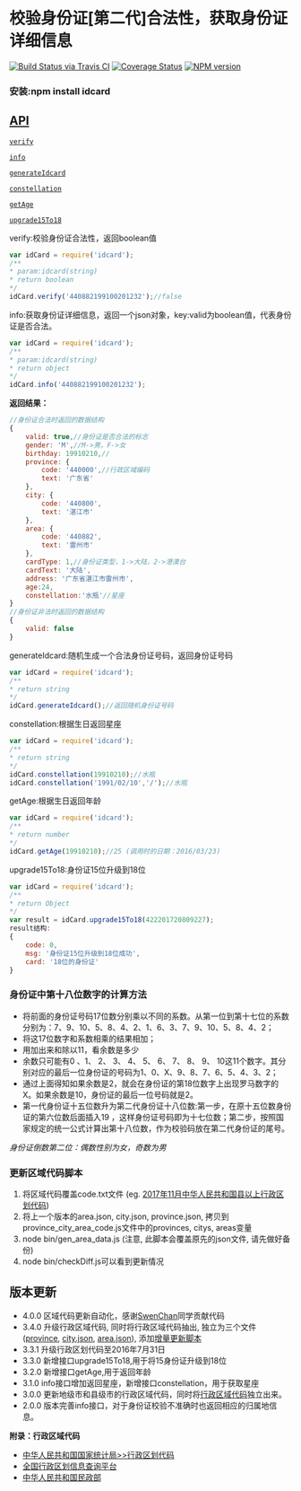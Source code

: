 # 校验身份证[第二代]合法性，获取身份证详细信息

[![Build Status via Travis CI](https://travis-ci.org/navyxie/idcard.svg?branch=master)](https://travis-ci.org/navyxie/idcard) [![Coverage Status](https://coveralls.io/repos/github/navyxie/idcard/badge.svg?branch=master)](https://coveralls.io/github/navyxie/idcard?branch=master) [![NPM version](https://badge.fury.io/js/idcard.png)](http://badge.fury.io/js/idcard)

### 安装:npm install idcard

## [API](#API)

[`verify`](#verify)

[`info`](#info)

[`generateIdcard`](#generateIdcard)

[`constellation`](#constellation)

[`getAge`](#getAge)

[`upgrade15To18`](#upgrade15To18)

<a name="verify" />
verify:校验身份证合法性，返回boolean值

```js
var idCard = require('idcard');
/**
* param:idcard(string)
* return boolean
*/
idCard.verify('440882199100201232');//false
```

<a name="info" />
info:获取身份证详细信息，返回一个json对象，key:valid为boolean值，代表身份证是否合法。

```js
var idCard = require('idcard');
/**
* param:idcard(string)
* return object
*/
idCard.info('440882199100201232');
```
**返回结果：**

```js
//身份证合法时返回的数据结构
{ 
	valid: true,//身份证是否合法的标志
	gender: 'M',//M->男，F->女
	birthday: 19910210,//
	province: {
		code: '440000',//行政区域编码
		text: '广东省' 
	},
	city: { 
		code: '440800', 
		text: '湛江市' 
	},
	area: { 
		code: '440882', 
		text: '雷州市' 
	},
	cardType: 1,//身份证类型，1->大陆，2->港澳台
	cardText: '大陆',
	address: '广东省湛江市雷州市',
	age:24,
	constellation:'水瓶'//星座 
}
//身份证非法时返回的数据结构
{
	valid: false
}
```

<a name="generateIdcard" />
generateIdcard:随机生成一个合法身份证号码，返回身份证号码

```js
var idCard = require('idcard');
/**
* return string
*/
idCard.generateIdcard();//返回随机身份证号码
```

<a name="constellation" />
constellation:根据生日返回星座

```js
var idCard = require('idcard');
/**
* return string
*/
idCard.constellation(19910210);//水瓶
idCard.constellation('1991/02/10','/');//水瓶
```

<a name="getAge" />
getAge:根据生日返回年龄

```js
var idCard = require('idcard');
/**
* return number
*/
idCard.getAge(19910210);//25 (调用时的日期：2016/03/23)
```

<a name="upgrade15To18" />
upgrade15To18:身份证15位升级到18位

```js
var idCard = require('idcard');
/**
* return Object
*/
var result = idCard.upgrade15To18(422201720809227);
result结构:
{
	code: 0,
	msg: '身份证15位升级到18位成功',
	card: '18位的身份证'
}
```


### 身份证中第十八位数字的计算方法

- 将前面的身份证号码17位数分别乘以不同的系数。从第一位到第十七位的系数分别为：7、9、10、5、8、4、2、1、6、3、7、9、10、5、8、4、2； 
- 将这17位数字和系数相乘的结果相加； 
- 用加出来和除以11，看余数是多少
- 余数只可能有0 、1、 2、 3、 4、 5、 6、 7、 8、 9、 10这11个数字。其分别对应的最后一位身份证的号码为1、0、X、9、8、7、6、5、4、3、2； 
- 通过上面得知如果余数是2，就会在身份证的第18位数字上出现罗马数字的Ⅹ。如果余数是10，身份证的最后一位号码就是2。
- 第一代身份证十五位数升为第二代身份证十八位数:第一步，在原十五位数身份证的第六位数后面插入19 ，这样身份证号码即为十七位数；第二步，按照国家规定的统一公式计算出第十八位数，作为校验码放在第二代身份证的尾号。

*身份证倒数第二位：偶数性别为女，奇数为男*

### 更新区域代码脚本
1. 将区域代码覆盖code.txt文件 (eg. [	2017年11月中华人民共和国县以上行政区划代码](http://www.mca.gov.cn/article/sj/tjbz/a/2017/))
2. 将上一个版本的area.json, city.json, province.json, 拷贝到province_city_area_code.js文件中的provinces, citys, areas变量
3. node bin/gen_area_data.js (注意, 此脚本会覆盖原先的json文件, 请先做好备份)
4. node bin/checkDiff.js可以看到更新情况

## 版本更新
- 4.0.0  区域代码更新自动化，感谢[SwenChan](https://github.com/SwenChan)同学贡献代码
- 3.4.0 升级行政区域代码, 同时将行政区域代码抽出, 独立为三个文件([province](./lib/data/province.json), [city.json](./lib/data/city.json), [area.json](./lib/data/area.json)), 添加[增量更新脚本](./bin/gen_area_data.js)
- 3.3.1 升级行政区划代码至2016年7月31日
- 3.3.0 新增接口upgrade15To18,用于将15身份证升级到18位
- 3.2.0 新增接口getAge,用于返回年龄
- 3.1.0 info接口增加返回星座，新增接口constellation，用于获取星座
- 3.0.0 更新地级市和县级市的行政区域代码，同时将[行政区域代码](./lib/province_city_area_code.js)独立出来。
- 2.0.0 版本完善info接口，对于身份证校验不准确时也返回相应的归属地信息。

**附录：行政区域代码**

- [中华人民共和国国家统计局>>行政区划代码](http://www.stats.gov.cn/tjsj/tjbz/xzqhdm/)
- [全国行政区划信息查询平台](http://xzqh.mca.gov.cn/map)
- [中华人民共和国民政部](http://www.mca.gov.cn/article/sj/tjbz/a/)
